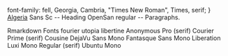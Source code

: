font-family: fell, Georgia, Cambria, "Times New Roman", Times, serif;
}
[Algeria](Algeria) Sans Sc -- Heading
OpenSan regular -- Paragraphs.

Rmarkdown Fonts
fourier
utopia
libertine
Anonymous Pro (serif)
Courier Prime (serif)
Cousine
DejaVu Sans Mono
Fantasque Sans Mono
Liberation
Luxi Mono Regular (serif)
Ubuntu Mono
